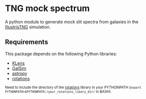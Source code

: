 # TNG mock spectrum
A python module to generate mock slit spectra from galaxies in the [IllustrisTNG](https://www.tng-project.org) simulation.

## Requirements

This package depends on the following Python libraries:

* [KLens](https://github.com/emhuff/KLens.git)
* [GalSim](https://github.com/GalSim-developers/GalSim)
* [astropy](https://www.astropy.org)
* [rotations](https://github.com/duncandc/rotations)

<sub> Need to include the directory of the [rotations](https://github.com/duncandc/rotations) library in your PYTHONPATH (`export PYTHONPATH=$PYTHONPATH:/your_rotations_libary_dir/` in BASH).<sub>

